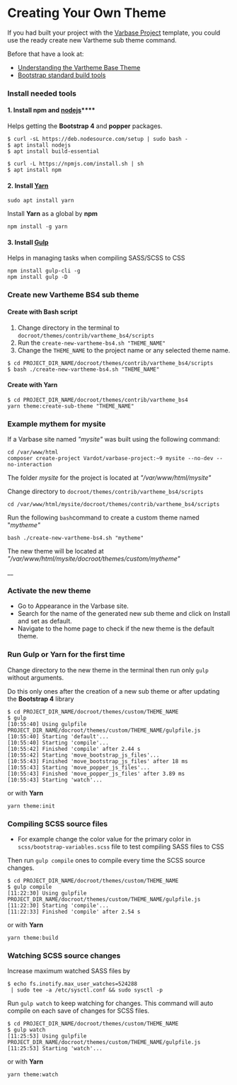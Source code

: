 # Creating Your Own Theme

If you had built your project with the [Varbase Project](https://github.com/Vardot/varbase-project) template, you could use the ready create new Vartheme sub theme command. 

Before that have a look at:

* [Understanding the Vartheme Base Theme](understanding-the-vartheme-base-theme.md)
* [Bootstrap standard build tools](https://getbootstrap.com/docs/4.0/getting-started/build-tools/)

### Install needed tools

#### **1. Install npm** and [**nodejs**](https://nodejs.org/en/)\*\*\*\*

 Helps getting the **Bootstrap 4** and **popper** packages. 

```text
$ curl -sL https://deb.nodesource.com/setup | sudo bash -
$ apt install nodejs
$ apt install build-essential

$ curl -L https://npmjs.com/install.sh | sh
$ apt install npm
```

#### 2. Install [Yarn](https://yarnpkg.com/getting-started)

```text
sudo apt install yarn
```

Install **Yarn** as a global by **npm**

```text
npm install -g yarn
```

#### **3. Install** [**Gulp**](https://gulpjs.com/)

Helps in managing tasks when compiling SASS/SCSS to CSS

```text
npm install gulp-cli -g
npm install gulp -D
```

### 

### Create new Vartheme BS4 sub theme

#### Create with Bash script

1. Change directory in the terminal to `docroot/themes/contrib/vartheme_bs4/scripts`
2. Run the `create-new-vartheme-bs4.sh "THEME_NAME"`
3. Change the `THEME_NAME` to the project name or any selected theme name.

```text
$ cd PROJECT_DIR_NAME/docroot/themes/contrib/vartheme_bs4/scripts
$ bash ./create-new-vartheme-bs4.sh "THEME_NAME"
```

#### Create with **Yarn**

```text
$ cd PROJECT_DIR_NAME/docroot/themes/contrib/vartheme_bs4
yarn theme:create-sub-theme "THEME_NAME"
```

### 

### Example mythem for mysite

If a Varbase site named _"mysite"_  was built using the following command:

```text
cd /var/www/html
composer create-project Vardot/varbase-project:~9 mysite --no-dev --no-interaction
```

The folder _mysite_  for the project is located at _"/var/www/html/mysite"_

Change directory to `docroot/themes/contrib/vartheme_bs4/scripts`

```text
cd /var/www/html/mysite/docroot/themes/contrib/vartheme_bs4/scripts
```

Run the following `bash`command to create a custom theme named "_mytheme"_ 

```text
bash ./create-new-vartheme-bs4.sh "mytheme"
```

The new theme will be located at _"/var/www/html/mysite/docroot/themes/custom/mytheme"_

\_\_

### Activate the new theme

* Go to Appearance in the Varbase site.
* Search for the name of the generated new sub theme and click on Install and set as default.
* Navigate to the home page to check if the new theme is the default theme.

### Run Gulp or Yarn for the first time

Change directory to the new theme in the terminal then run only `gulp` without arguments.

Do this only ones after the creation of a new sub theme or after updating the **Bootstrap 4** library

```text
$ cd PROJECT_DIR_NAME/docroot/themes/custom/THEME_NAME
$ gulp
[10:55:40] Using gulpfile PROJECT_DIR_NAME/docroot/themes/custom/THEME_NAME/gulpfile.js
[10:55:40] Starting 'default'...
[10:55:40] Starting 'compile'...
[10:55:42] Finished 'compile' after 2.44 s
[10:55:42] Starting 'move_bootstrap_js_files'...
[10:55:43] Finished 'move_bootstrap_js_files' after 18 ms
[10:55:43] Starting 'move_popper_js_files'...
[10:55:43] Finished 'move_popper_js_files' after 3.89 ms
[10:55:43] Starting 'watch'...
```

or with **Yarn**

```text
yarn theme:init
```

### Compiling SCSS source files

* For example change the color value for the primary color in `scss/bootstrap-variables.scss`   file to test compiling SASS files to CSS

Then run `gulp compile` ones to compile every time the SCSS source changes.

```text
$ cd PROJECT_DIR_NAME/docroot/themes/custom/THEME_NAME
$ gulp compile
[11:22:30] Using gulpfile PROJECT_DIR_NAME/docroot/themes/custom/THEME_NAME/gulpfile.js
[11:22:30] Starting 'compile'...
[11:22:33] Finished 'compile' after 2.54 s
```

or with **Yarn**

```text
yarn theme:build
```

### Watching SCSS source changes

Increase maximum watched SASS files by

```text
$ echo fs.inotify.max_user_watches=524288
 | sudo tee -a /etc/sysctl.conf && sudo sysctl -p
```

Run `gulp watch` to keep watching for changes. This command will auto compile on each save of changes for SCSS files.

```text
$ cd PROJECT_DIR_NAME/docroot/themes/custom/THEME_NAME
$ gulp watch
[11:25:53] Using gulpfile PROJECT_DIR_NAME/docroot/themes/custom/THEME_NAME/gulpfile.js
[11:25:53] Starting 'watch'...
```

or with **Yarn**

```text
yarn theme:watch
```

